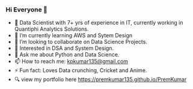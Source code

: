 ### Hi Everyone 👋

- 🔭 Data Scientist with 7+ yrs of experience in IT, currently working in Quantiphi Analytics Solutions.
- 🌱 I’m currently learning AWS and Sytem Design
- 👯 I’m looking to collaborate on Data Science Projects.
- 🤔 Interested in DSA and System Design.
- 💬 Ask me about Python and Data Science.
- 📫 How to reach me: kpkumar135@gmail.com
- ⚡ Fun fact: Loves Data crunching, Cricket and Anime.
- :mag: view my portfolio here https://premkumar135.github.io/PremKumar
